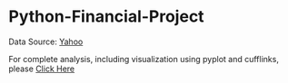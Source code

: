 # Python-Financial-Project
Data Source: [Yahoo](https://finance.yahoo.com/)

For complete analysis, including visualization using pyplot and cufflinks, please [Click Here](https://nbviewer.org/gist/ardbramantyo/508f8c853a3d7aedb65d6559465a950b)
